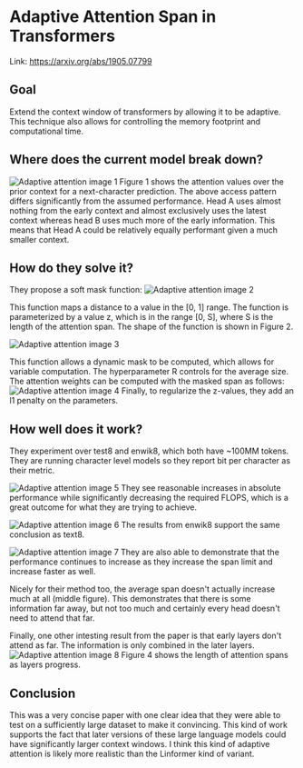 # Adaptive Attention Span in Transformers
Link: https://arxiv.org/abs/1905.07799

## Goal
Extend the context window of transformers by allowing it to be adaptive. This technique also allows for controlling the memory footprint and computational time.

## Where does the current model break down?
![Adaptive attention image 1]({{site.url}}/assets/images/adaptive-attention/image-1.png)
Figure 1 shows the attention values over the prior context for a next-character prediction. The above access pattern differs significantly from the assumed performance. Head A uses almost nothing from the early context and almost exclusively uses the latest context whereas head B uses much more of the early information. This means that Head A could be relatively equally performant given a much smaller context.

## How do they solve it?
They propose a soft mask function:
![Adaptive attention image 2]({{site.url}}/assets/images/adaptive-attention/image-2.png)

This function maps a distance to a value in the [0, 1] range. The function is parameterized by a value z, which is in the range [0, S], where S is the length of the attention span. The shape of the function is shown in Figure 2.

![Adaptive attention image 3]({{site.url}}/assets/images/adaptive-attention/image-3.png)

This function allows a dynamic mask to be computed, which allows for variable computation. The hyperparameter R controls for the average size. The attention weights can be computed with the masked span as follows:
![Adaptive attention image 4]({{site.url}}/assets/images/adaptive-attention/image-4.png)
Finally, to regularize the z-values, they add an l1 penalty on the parameters.

## How well does it work?
They experiment over test8 and enwik8, which both have ~100MM tokens. They are running character level models so they report bit per character as their metric.

![Adaptive attention image 5]({{site.url}}/assets/images/adaptive-attention/image-5.png)
They see reasonable increases in absolute performance while significantly decreasing the required FLOPS, which is a great outcome for what they are trying to achieve.

![Adaptive attention image 6]({{site.url}}/assets/images/adaptive-attention/image-6.png)
The results from enwik8 support the same conclusion as text8.

![Adaptive attention image 7]({{site.url}}/assets/images/adaptive-attention/image-7.png)
They are also able to demonstrate that the performance continues to increase as they increase the span limit and increase faster as well. 

Nicely for their method too, the average span doesn't actually increase much at all (middle figure). This demonstrates that there is some information far away, but not too much and certainly every head doesn't need to attend that far. 

Finally, one other intesting result from the paper is that early layers don't attend as far. The information is only combined in the later layers.
![Adaptive attention image 8]({{site.url}}/assets/images/adaptive-attention/image-8.png)
Figure 4 shows the length of attention spans as layers progress.

## Conclusion
This was a very concise paper with one clear idea that they were able to test on a sufficiently large dataset to make it convincing. This kind of work supports the fact that later versions of these large language models could have significantly larger context windows. I think this kind of adaptive attention is likely more realistic than the Linformer kind of variant.
